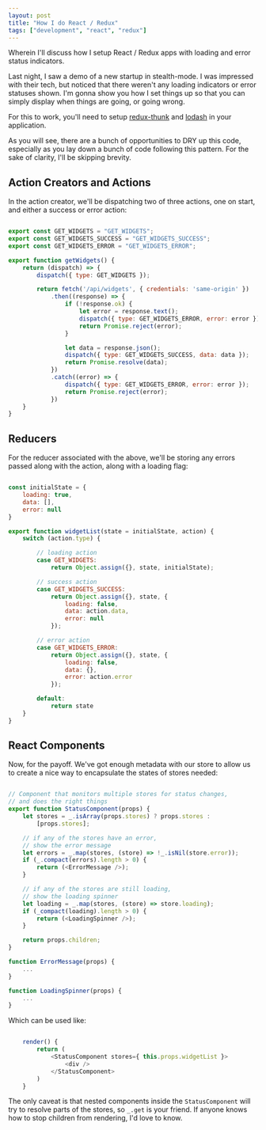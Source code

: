 ```yaml
---
layout: post
title: "How I do React / Redux"
tags: ["development", "react", "redux"]
---
```


Wherein I'll discuss how I setup React / Redux apps with loading and error status indicators.

Last night, I saw a demo of a new startup in stealth-mode.  I was impressed with their tech, but noticed that there weren't any loading indicators or error statuses shown.  I'm gonna show you how I set things up so that you can simply display when things are going, or going wrong.  

For this to work, you'll need to setup [redux-thunk](https://github.com/reduxjs/redux-thunk) and [lodash](https://lodash.com/) in your application.

As you will see, there are a bunch of opportunities to DRY up this code, especially as you lay down a bunch of code following this pattern.  For the sake of clarity, I'll be skipping brevity.

## Action Creators and Actions

In the action creator, we'll be dispatching two of three actions, one on start, and either a success or error action:

```javascript

export const GET_WIDGETS = "GET_WIDGETS";
export const GET_WIDGETS_SUCCESS = "GET_WIDGETS_SUCCESS";
export const GET_WIDGETS_ERROR = "GET_WIDGETS_ERROR";

export function getWidgets() {
    return (dispatch) => {
        dispatch({ type: GET_WIDGETS });

        return fetch('/api/widgets', { credentials: 'same-origin' })
            .then((response) => {
                if (!response.ok) {
                    let error = response.text();
                    dispatch({ type: GET_WIDGETS_ERROR, error: error });
                    return Promise.reject(error);
                }

                let data = response.json();
                dispatch({ type: GET_WIDGETS_SUCCESS, data: data });
                return Promise.resolve(data);
            })
            .catch((error) => {
                dispatch({ type: GET_WIDGETS_ERROR, error: error });
                return Promise.reject(error);
            })
    }
}

```

## Reducers

For the reducer associated with the above, we'll be storing any errors passed along with the action, along with a loading flag:

```javascript

const initialState = {
    loading: true,
    data: [],
    error: null
}

export function widgetList(state = initialState, action) {
    switch (action.type) {

        // loading action
        case GET_WIDGETS:
            return Object.assign({}, state, initialState);

        // success action
        case GET_WIDGETS_SUCCESS:
            return Object.assign({}, state, {
                loading: false,
                data: action.data,
                error: null
            });

        // error action
        case GET_WIDGETS_ERROR:
            return Object.assign({}, state, {
                loading: false,
                data: {},
                error: action.error
            });

        default:
            return state
    }
}

```

## React Components

Now, for the payoff.  We've got enough metadata with our store to allow us to create a nice way to encapsulate the states of stores needed:

```javascript

// Component that monitors multiple stores for status changes,
// and does the right things
export function StatusComponent(props) {
    let stores = _.isArray(props.stores) ? props.stores :
        [props.stores];

    // if any of the stores have an error,
    // show the error message
    let errors = _.map(stores, (store) => !_.isNil(store.error));
    if (_.compact(errors).length > 0) {
        return (<ErrorMessage />);
    }

    // if any of the stores are still loading,
    // show the loading spinner
    let loading = _.map(stores, (store) => store.loading);
    if (_compact(loading).length > 0) {
        return (<LoadingSpinner />);
    }

    return props.children;
}

function ErrorMessage(props) {
    ...
}

function LoadingSpinner(props) {
    ...
}

```

Which can be used like:

```javascript

    render() {
        return (
            <StatusComponent stores={ this.props.widgetList }>
                <div />
            </StatusComponent>
        )
    }

```

The only caveat is that nested components inside the `StatusComponent` will try to resolve parts of the stores, so `_.get` is your friend.  If anyone knows how to stop children from rendering, I'd love to know.  
